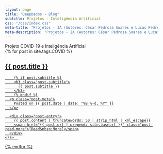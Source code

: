 ```yaml
---
layout: page
title: "DeepDados - Blog"
subtitle: Projetos - Inteligência Artificial 
css: "/css/index.css"
meta-title: "Projetos - IA (Autores: César Pedrosa Soares e Lucas Pedrosa Soares"
meta-description: "Projetos - IA (Autores: César Pedrosa Soares e Lucas Pedrosa Soares"
---
```


<div class="list-filters">
  <span class="list-filter filter-selected">Projeto COVID-19 e Inteligência Artificial </span>
</div>

<div class="posts-list">
  {% for post in site.tags.COVID %}
  <article>
    <a class="post-preview" href="{{ post.url | prepend: site.baseurl }}">
	    <h2 class="post-title">{{ post.title }}</h2>
	
	    {% if post.subtitle %}
	    <h3 class="post-subtitle">
	      {{ post.subtitle }}
	    </h3>
	    {% endif %}
      <p class="post-meta">
        Posted on {{ post.date | date: "%B %-d, %Y" }}
      </p>

      <div class="post-entry">
        {{ post.content | truncatewords: 50 | strip_html | xml_escape}}
        <span href="{{ post.url | prepend: site.baseurl }}" class="post-read-more">[Read&nbsp;More]</span>
      </div>
    </a>  
   </article>
  {% endfor %}
</div>
